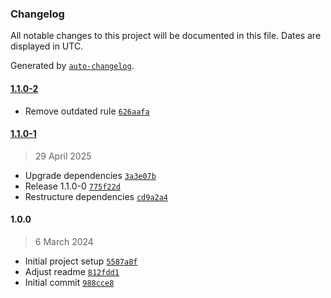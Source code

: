 ### Changelog

All notable changes to this project will be documented in this file. Dates are displayed in UTC.

Generated by [`auto-changelog`](https://github.com/CookPete/auto-changelog).

#### [1.1.0-2](https://github.com/ewerk/eslint-config/compare/1.1.0-1...1.1.0-2)

- Remove outdated rule [`626aafa`](https://github.com/ewerk/eslint-config/commit/626aaface6f17b8a1291b16fe0afc19bf1397167)

#### [1.1.0-1](https://github.com/ewerk/eslint-config/compare/1.0.0...1.1.0-1)

> 29 April 2025

- Upgrade dependencies [`3a3e07b`](https://github.com/ewerk/eslint-config/commit/3a3e07bd574a04124fd037a69e15dc344054dfa1)
- Release 1.1.0-0 [`775f22d`](https://github.com/ewerk/eslint-config/commit/775f22d0d7c0d10e18e8eddfba1582cff18362b8)
- Restructure dependencies [`cd9a2a4`](https://github.com/ewerk/eslint-config/commit/cd9a2a43552e08f39b5de0b0692e714cc8177b1b)

#### 1.0.0

> 6 March 2024

- Initial project setup [`5587a8f`](https://github.com/ewerk/eslint-config/commit/5587a8fc1e41aa196ae8fc5cfc8a0580824f44c7)
- Adjust readme [`812fdd1`](https://github.com/ewerk/eslint-config/commit/812fdd141e5bc3b3f783c7a2742f1ed12ae53262)
- Initial commit [`988cce8`](https://github.com/ewerk/eslint-config/commit/988cce8d64f11d5a1377fc65e8a3b7790d1dd8c8)
